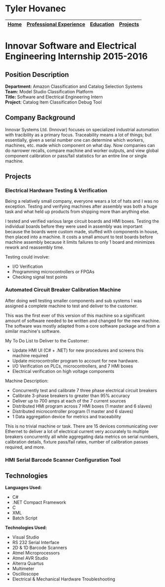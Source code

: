 # Tyler Hovanec

[Home](Home.md) | [Professional Experience](ProfessionalExperience.md) | [Education](Education.md) | [Projects](Projects.md)
--------------- | ---------------------------------------------------- | ------------------------- | ----------------------

# Innovar Software and Electrical Engineering Internship 2015-2016

## Position Description

**Department:** Amazon Classification and Catalog Selection Systems  
**Team:** Model Studio Classification Platform  
**Title:** Software and Electrical Engineering Intern  
**Project:** Catalog Item Classification Debug Tool

## Company Background

Innovar Systems Ltd. (Innovar) focuses on specialized industrial automation with tracibility as a primary focus. Traceability means a lot of things; but essentially, given a serial number one can determine which workers, machines, etc. made which component on what day. Now companies can do narrower recalls, compare machine and worker outputs, and view global component calibration or pass/fail statistics for an entire line or single machine.

## Projects

### Electrical Hardware Testing & Verification

Being a relatively small company, everyone wears a lot of hats and I was no exception. Testing and verifying machines after assembly was both a huge task and what held up products from shipping more than anything else.

I tested and verified various large circuit boards and HMI boxes. Testing the individual boards before they were used in assembly was important because the boards were custom made, stuffed with components in house, then placed into a machine. It costs a small amount to test boards before machine assembly because it limits failures to only 1 board and minimizes rework and reassembly time.
 
Testing could involve:
* I/O Verification
* Programming microcontrollers or FPGAs
* Checking signal test points

### Automated Circuit Breaker Calibration Machine

After doing well testing smaller components and sub systems I was assigned a complete machine to test and deliver to the customer.

This was the first ever of this version of this machine so a significant amount of software needed to be written and changed for the new machine. The software was mostly adapted from a core software package and from a similar machine's software.

My To Do List to Deliver to the Customer:
* Update HMI UI (C# + .NET) for new procedures and screens this machine required
* Update microcontroller program to account for new hardware.
* I/O Verification on PLCs, microcontrollers, and 7 HMI boxes
* Electrical verification on high voltage components

Machine Description:
* Concurrently test and calibrate 7 three phase electrical circuit breakers
* Calibrate 3-phase breakers to greater than 95% accuracy
* Deliver up to 700 amps at each of the 7 current sources
* Distributed HMI program across 7 HMI boxes (1 master and 6 slaves)
* Distributed microcontroller program (1 master and 6 slaves)
* 1 Data aggregation device for metrics and traceability

This is no trivial machine or task. There are 15 devices communicating over Ethernet to deliver a lot of electrical current very accurately to multiple breakers concurrently all while aggregating data metrics on serial numbers, calibration details, fixture pass/fail rates, number of calibration passes required, and more.   

### HMI Serial Barcode Scanner Configuration Tool

## Technologies

**Languages Used:**
* C#
* .NET Compact Framework
* C
* XML
* Batch Script

**Technologies Used:**
* Visual Studio
* RS 232 Serial Interface
* 2D & 1D Barcode Scanners
* Atmel Microprocessors
* Atmel AVR Studio
* Alterra Quartus
* Multimeter
* Oscilloscope
* Electrical & Mechanical Hardware Troubleshooting